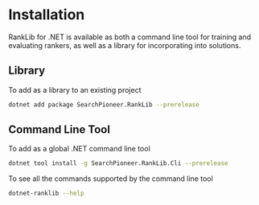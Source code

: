 ﻿# Installation

RankLib for .NET is available as both a command line tool for training and evaluating rankers, as well as a library for
incorporating into solutions.

## Library

To add as a library to an existing project

```sh
dotnet add package SearchPioneer.RankLib --prerelease
```

## Command Line Tool

To add as a global .NET command line tool

```sh
dotnet tool install -g SearchPioneer.RankLib.Cli --prerelease
```

To see all the commands supported by the command line tool

```sh
dotnet-ranklib --help
```